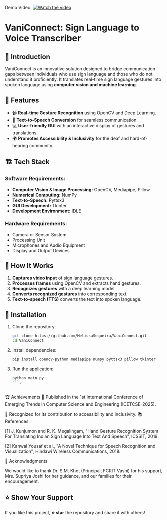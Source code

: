 Demo Video:
[![Watch the video](https://img.youtube.com/vi/X_e-DJ95A_M/maxresdefault.jpg)](https://youtu.be/gVk7cZokCcw)  

# VaniConnect: Sign Language to Voice Transcriber


## 📌 Introduction
VaniConnect is an innovative solution designed to bridge communication gaps between individuals who use sign language and those who do not understand it proficiently. It translates real-time sign language gestures into spoken language using **computer vision and machine learning**.

## 🎯 Features
- 📹 **Real-time Gesture Recognition** using OpenCV and Deep Learning.
- 🎤 **Text-to-Speech Conversion** for seamless communication.
- 💻 **User-friendly GUI** with an interactive display of gestures and translations.
- 🌍 **Promotes Accessibility & Inclusivity** for the deaf and hard-of-hearing community.

## 🏗️ Tech Stack
### **Software Requirements:**
- **Computer Vision & Image Processing:** OpenCV, Mediapipe, Pillow
- **Numerical Computing:** NumPy
- **Text-to-Speech:** Pyttsx3
- **GUI Development:** Tkinter
- **Development Environment:** IDLE

### **Hardware Requirements:**
- Camera or Sensor System
- Processing Unit
- Microphones and Audio Equipment
- Display and Output Devices

## 📌 How It Works
1. **Captures video input** of sign language gestures.
2. **Processes frames** using OpenCV and extracts hand gestures.
3. **Recognizes gestures** with a deep learning model.
4. **Converts recognized gestures** into corresponding text.
5. **Text-to-speech (TTS)** converts the text into spoken language.

## 🚀 Installation
1. Clone the repository:
   ```bash
   git clone https://github.com/MelissaSequeira/VaniConnect.git
   cd VaniConnect
   ```
2. Install dependencies:
   ```bash
   pip install opencv-python mediapipe numpy pyttsx3 pillow tkinter
   ```
3. Run the application:
   ```bash
   python main.py
   ```.



🏆 Achievements
📄 Published in the 1st International Conference of Emerging Trends in Computer Science and Engineering (ICETCSE-2025).

📢 Recognized for its contribution to accessibility and inclusivity.
📚 References

[1] J. Kunjumon and R. K. Megalingam, "Hand Gesture Recognition System For Translating Indian Sign Language Into Text And Speech", ICSSIT, 2019.

[2] Kanwal Yousaf et al., "A Novel Technique for Speech Recognition and Visualization", Hindawi Wireless Communications, 2018.

🏅 Acknowledgments

We would like to thank Dr. S.M. Khot (Principal, FCRIT Vashi) for his support, Mrs. Supriya Joshi for her guidance, and our families for their encouragement.

## ⭐ Show Your Support
If you like this project, **⭐ star** the repository and share it with others!

